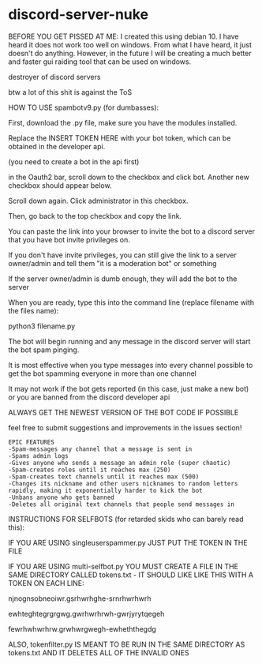 
# discord-server-nuke
BEFORE YOU GET PISSED AT ME:
I created this using debian 10. I have heard it does not work too well on windows. From what I have heard, it just doesn't do anything. 
However, in the future I will be creating a much better and faster gui raiding tool that can be used on windows. 

destroyer of discord servers

btw a lot of this shit is against the ToS

HOW TO USE spambotv9.py (for dumbasses):

First, download the .py file, make sure you have the modules installed.


Replace the INSERT TOKEN HERE with your bot token, which can be obtained in the developer api.

(you need to create a bot in the api first)


in the Oauth2 bar, scroll down to the checkbox and click bot. Another new checkbox should appear below.

Scroll down again. Click administrator in this checkbox.

Then, go back to the top checkbox and copy the link.

You can paste the link into your browser to invite the bot to a discord server that you have bot invite privileges on.

If you don't have invite privileges, you can still give the link to a server owner/admin and tell them "it is a moderation bot" or something

If the server owner/admin is dumb enough, they will add the bot to the server


When you are ready, type this into the command line (replace filename with the files name):

python3 filename.py

The bot will begin running and any message in the discord server will start the bot spam pinging.


It is most effective when you type messages into every channel possible to get the bot spamming everyone in more than one channel

It may not work if the bot gets reported (in this case, just make a new bot) or you are banned from the discord developer api

ALWAYS GET THE NEWEST VERSION OF THE BOT CODE IF POSSIBLE

feel free to submit suggestions and improvements in the issues section!

~~~~~
EPIC FEATURES
-Spam-messages any channel that a message is sent in
-Spams admin logs
-Gives anyone who sends a message an admin role (super chaotic)
-Spam-creates roles until it reaches max (250)
-Spam-creates text channels until it reaches max (500)
-Changes its nickname and other users nicknames to random letters rapidly, making it exponentially harder to kick the bot
-Unbans anyone who gets banned
-Deletes all original text channels that people send messages in
~~~~~
INSTRUCTIONS FOR SELFBOTS (for retarded skids who can barely read this):

IF YOU ARE USING singleuserspammer.py JUST PUT THE TOKEN IN THE FILE

IF YOU ARE USING multi-selfbot.py YOU MUST CREATE A FILE IN THE SAME DIRECTORY CALLED tokens.txt - IT SHOULD LIKE LIKE THIS WITH A TOKEN ON EACH LINE:

njnognsobneoiwr.gsrhwrhghe-srnrhwrhwrh

ewhteghtegrgrgwg.gwrhwrhrwh-gwrjyrytqegeh

fewrhwhwrhrw.grwhwrgwegh-ewheththegdg






ALSO, tokenfilter.py IS MEANT TO BE RUN IN THE SAME DIRECTORY AS tokens.txt AND IT DELETES ALL OF THE INVALID ONES
